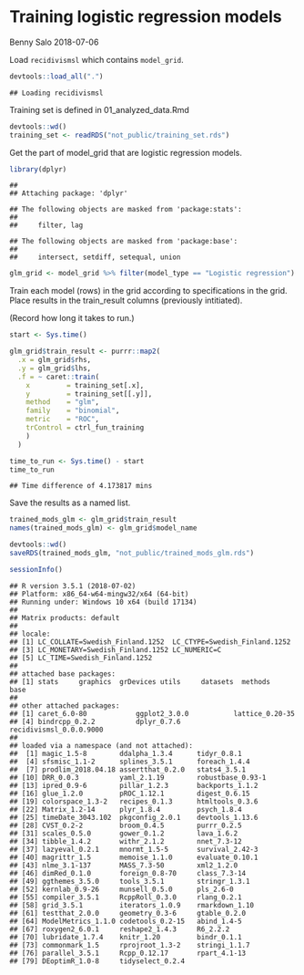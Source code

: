 Training logistic regression models
================
Benny Salo
2018-07-06

Load `recidivismsl` which contains `model_grid`.

``` r
devtools::load_all(".")
```

    ## Loading recidivismsl

Training set is defined in 01\_analyzed\_data.Rmd

``` r
devtools::wd()
training_set <- readRDS("not_public/training_set.rds")
```

Get the part of model\_grid that are logistic regression models.

``` r
library(dplyr)
```

    ## 
    ## Attaching package: 'dplyr'

    ## The following objects are masked from 'package:stats':
    ## 
    ##     filter, lag

    ## The following objects are masked from 'package:base':
    ## 
    ##     intersect, setdiff, setequal, union

``` r
glm_grid <- model_grid %>% filter(model_type == "Logistic regression")
```

Train each model (rows) in the grid according to specifications in the grid. Place results in the train\_result columns (previously intitiated).

(Record how long it takes to run.)

``` r
start <- Sys.time()

glm_grid$train_result <- purrr::map2(
  .x = glm_grid$rhs,
  .y = glm_grid$lhs,
  .f = ~ caret::train(
    x         = training_set[.x],
    y         = training_set[[.y]],
    method    = "glm",
    family    = "binomial",
    metric    = "ROC",
    trControl = ctrl_fun_training
    )
  )

time_to_run <- Sys.time() - start
time_to_run
```

    ## Time difference of 4.173817 mins

Save the results as a named list.

``` r
trained_mods_glm <- glm_grid$train_result
names(trained_mods_glm) <- glm_grid$model_name
```

``` r
devtools::wd()
saveRDS(trained_mods_glm, "not_public/trained_mods_glm.rds")
```

``` r
sessionInfo()
```

    ## R version 3.5.1 (2018-07-02)
    ## Platform: x86_64-w64-mingw32/x64 (64-bit)
    ## Running under: Windows 10 x64 (build 17134)
    ## 
    ## Matrix products: default
    ## 
    ## locale:
    ## [1] LC_COLLATE=Swedish_Finland.1252  LC_CTYPE=Swedish_Finland.1252   
    ## [3] LC_MONETARY=Swedish_Finland.1252 LC_NUMERIC=C                    
    ## [5] LC_TIME=Swedish_Finland.1252    
    ## 
    ## attached base packages:
    ## [1] stats     graphics  grDevices utils     datasets  methods   base     
    ## 
    ## other attached packages:
    ## [1] caret_6.0-80            ggplot2_3.0.0           lattice_0.20-35        
    ## [4] bindrcpp_0.2.2          dplyr_0.7.6             recidivismsl_0.0.0.9000
    ## 
    ## loaded via a namespace (and not attached):
    ##  [1] magic_1.5-8        ddalpha_1.3.4      tidyr_0.8.1       
    ##  [4] sfsmisc_1.1-2      splines_3.5.1      foreach_1.4.4     
    ##  [7] prodlim_2018.04.18 assertthat_0.2.0   stats4_3.5.1      
    ## [10] DRR_0.0.3          yaml_2.1.19        robustbase_0.93-1 
    ## [13] ipred_0.9-6        pillar_1.2.3       backports_1.1.2   
    ## [16] glue_1.2.0         pROC_1.12.1        digest_0.6.15     
    ## [19] colorspace_1.3-2   recipes_0.1.3      htmltools_0.3.6   
    ## [22] Matrix_1.2-14      plyr_1.8.4         psych_1.8.4       
    ## [25] timeDate_3043.102  pkgconfig_2.0.1    devtools_1.13.6   
    ## [28] CVST_0.2-2         broom_0.4.5        purrr_0.2.5       
    ## [31] scales_0.5.0       gower_0.1.2        lava_1.6.2        
    ## [34] tibble_1.4.2       withr_2.1.2        nnet_7.3-12       
    ## [37] lazyeval_0.2.1     mnormt_1.5-5       survival_2.42-3   
    ## [40] magrittr_1.5       memoise_1.1.0      evaluate_0.10.1   
    ## [43] nlme_3.1-137       MASS_7.3-50        xml2_1.2.0        
    ## [46] dimRed_0.1.0       foreign_0.8-70     class_7.3-14      
    ## [49] ggthemes_3.5.0     tools_3.5.1        stringr_1.3.1     
    ## [52] kernlab_0.9-26     munsell_0.5.0      pls_2.6-0         
    ## [55] compiler_3.5.1     RcppRoll_0.3.0     rlang_0.2.1       
    ## [58] grid_3.5.1         iterators_1.0.9    rmarkdown_1.10    
    ## [61] testthat_2.0.0     geometry_0.3-6     gtable_0.2.0      
    ## [64] ModelMetrics_1.1.0 codetools_0.2-15   abind_1.4-5       
    ## [67] roxygen2_6.0.1     reshape2_1.4.3     R6_2.2.2          
    ## [70] lubridate_1.7.4    knitr_1.20         bindr_0.1.1       
    ## [73] commonmark_1.5     rprojroot_1.3-2    stringi_1.1.7     
    ## [76] parallel_3.5.1     Rcpp_0.12.17       rpart_4.1-13      
    ## [79] DEoptimR_1.0-8     tidyselect_0.2.4
